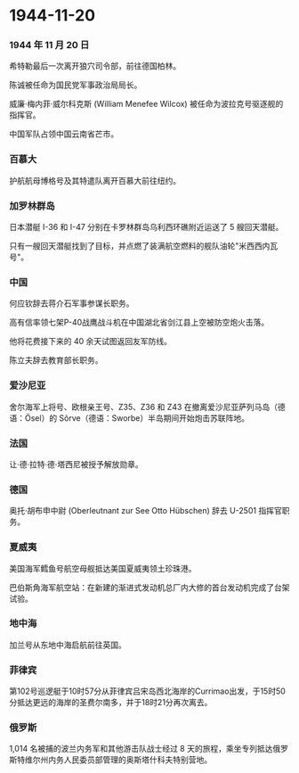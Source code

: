# 1944-11-20

### 1944 年 11 月 20 日

希特勒最后一次离开狼穴司令部，前往德国柏林。

陈诚被任命为国民党军事政治局局长。

威廉·梅内菲·威尔科克斯 (William Menefee Wilcox)
被任命为波拉克号驱逐舰的指挥官。

中国军队占领中国云南省芒市。

### 百慕大

护航航母博格号及其特遣队离开百慕大前往纽约。

### 加罗林群岛

日本潜艇 I-36 和 I-47 分别在卡罗林群岛乌利西环礁附近运送了 5
艘回天潜艇。

只有一艘回天潜艇找到了目标，并点燃了装满航空燃料的舰队油轮"米西西内瓦号"。

### 中国

何应钦辞去蒋介石军事参谋长职务。

高有信率领七架P-40战鹰战斗机在中国湖北省剑江县上空被防空炮火击落。

他将花费接下来的 40 余天试图返回友军防线。

陈立夫辞去教育部长职务。

### 爱沙尼亚

舍尔海军上将号、欧根亲王号、Z35、Z36 和 Z43
在撤离爱沙尼亚萨列马岛（德语：Ösel）的
Sõrve（德语：Sworbe）半岛期间开始炮击苏联阵地。

### 法国

让·德·拉特·德·塔西尼被授予解放勋章。

### 德国

奥托·胡布申中尉 (Oberleutnant zur See Otto Hübschen) 辞去 U-2501
指挥官职务。

### 夏威夷

美国海军鳕鱼号航空母舰抵达美国夏威夷领土珍珠港。

巴伯斯角海军航空站：在新建的渐进式发动机总厂内大修的首台发动机完成了台架试验。

### 地中海

加兰号从东地中海启航前往英国。

### 菲律宾

第102号巡逻艇于10时57分从菲律宾吕宋岛西北海岸的Currimao出发，于15时50分抵达更远的海岸的圣费尔南多，并于18时21分再次离去。

### 俄罗斯

1,014 名被捕的波兰内务军和其他游击队战士经过 8
天的旅程，乘坐专列抵达俄罗斯特维尔州内务人民委员部管理的奥斯塔什科夫特别营地。